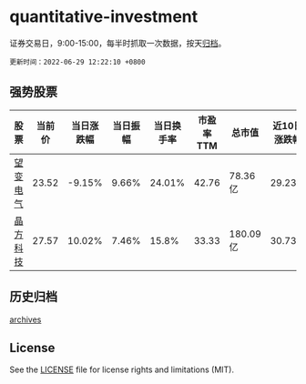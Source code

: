 # quantitative-investment

证券交易日，9:00-15:00，每半时抓取一次数据，按天[归档](archives)。

`更新时间：2022-06-29 12:22:10 +0800`

## 强势股票

|股票|当前价|当日涨跌幅|当日振幅|当日换手率|市盈率TTM|总市值|近10日涨跌幅|
|----|----|----|----|----|----|----|----|
|[望变电气](https://xueqiu.com/S/SH603191)|23.52|-9.15%|9.66%|24.01%|42.76|78.36亿|29.23%|
|[晶方科技](https://xueqiu.com/S/SH603005)|27.57|10.02%|7.46%|15.8%|33.33|180.09亿|30.73%|

## 历史归档

[archives](archives)

## License

See the [LICENSE](LICENSE) file for license rights and limitations (MIT).